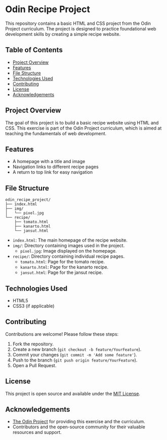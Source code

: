 # Odin Recipe Project

This repository contains a basic HTML and CSS project from the Odin Project curriculum. The project is designed to practice foundational web development skills by creating a simple recipe website.

## Table of Contents

- [Project Overview](#project-overview)
- [Features](#features)
- [File Structure](#file-structure)
- [Technologies Used](#technologies-used)
- [Contributing](#contributing)
- [License](#license)
- [Acknowledgements](#acknowledgements)

## Project Overview

The goal of this project is to build a basic recipe website using HTML and CSS. This exercise is part of the Odin Project curriculum, which is aimed at teaching the fundamentals of web development.

## Features

- A homepage with a title and image
- Navigation links to different recipe pages
- A return to top link for easy navigation

## File Structure

```
odin_recipe_project/
├── index.html
├── img/
│   └── pixel.jpg
└── recipe/
    ├── tomato.html
    ├── kanarto.html
    └── jansut.html
```

- `index.html`: The main homepage of the recipe website.
- `img/`: Directory containing images used in the project.
  - `pixel.jpg`: Image displayed on the homepage.
- `recipe/`: Directory containing individual recipe pages.
  - `tomato.html`: Page for the tomato recipe.
  - `kanarto.html`: Page for the kanarto recipe.
  - `jansut.html`: Page for the jansut recipe.

## Technologies Used

- HTML5
- CSS3 (if applicable)

## Contributing

Contributions are welcome! Please follow these steps:

1. Fork the repository.
2. Create a new branch (`git checkout -b feature/YourFeature`).
3. Commit your changes (`git commit -m 'Add some feature'`).
4. Push to the branch (`git push origin feature/YourFeature`).
5. Open a Pull Request.

## License

This project is open source and available under the [MIT License](LICENSE).

## Acknowledgements

- [The Odin Project](https://www.theodinproject.com/) for providing this exercise and the curriculum.
- Contributors and the open-source community for their valuable resources and support.
